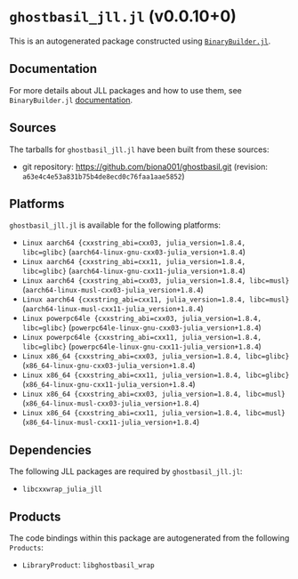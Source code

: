 # `ghostbasil_jll.jl` (v0.0.10+0)

This is an autogenerated package constructed using [`BinaryBuilder.jl`](https://github.com/JuliaPackaging/BinaryBuilder.jl).

## Documentation

For more details about JLL packages and how to use them, see `BinaryBuilder.jl` [documentation](https://docs.binarybuilder.org/stable/jll/).

## Sources

The tarballs for `ghostbasil_jll.jl` have been built from these sources:

* git repository: https://github.com/biona001/ghostbasil.git (revision: `a63e4c4e53a831b75b4de8ecd0c76faa1aae5852`)

## Platforms

`ghostbasil_jll.jl` is available for the following platforms:

* `Linux aarch64 {cxxstring_abi=cxx03, julia_version=1.8.4, libc=glibc}` (`aarch64-linux-gnu-cxx03-julia_version+1.8.4`)
* `Linux aarch64 {cxxstring_abi=cxx11, julia_version=1.8.4, libc=glibc}` (`aarch64-linux-gnu-cxx11-julia_version+1.8.4`)
* `Linux aarch64 {cxxstring_abi=cxx03, julia_version=1.8.4, libc=musl}` (`aarch64-linux-musl-cxx03-julia_version+1.8.4`)
* `Linux aarch64 {cxxstring_abi=cxx11, julia_version=1.8.4, libc=musl}` (`aarch64-linux-musl-cxx11-julia_version+1.8.4`)
* `Linux powerpc64le {cxxstring_abi=cxx03, julia_version=1.8.4, libc=glibc}` (`powerpc64le-linux-gnu-cxx03-julia_version+1.8.4`)
* `Linux powerpc64le {cxxstring_abi=cxx11, julia_version=1.8.4, libc=glibc}` (`powerpc64le-linux-gnu-cxx11-julia_version+1.8.4`)
* `Linux x86_64 {cxxstring_abi=cxx03, julia_version=1.8.4, libc=glibc}` (`x86_64-linux-gnu-cxx03-julia_version+1.8.4`)
* `Linux x86_64 {cxxstring_abi=cxx11, julia_version=1.8.4, libc=glibc}` (`x86_64-linux-gnu-cxx11-julia_version+1.8.4`)
* `Linux x86_64 {cxxstring_abi=cxx03, julia_version=1.8.4, libc=musl}` (`x86_64-linux-musl-cxx03-julia_version+1.8.4`)
* `Linux x86_64 {cxxstring_abi=cxx11, julia_version=1.8.4, libc=musl}` (`x86_64-linux-musl-cxx11-julia_version+1.8.4`)

## Dependencies

The following JLL packages are required by `ghostbasil_jll.jl`:

* `libcxxwrap_julia_jll`

## Products

The code bindings within this package are autogenerated from the following `Products`:

* `LibraryProduct`: `libghostbasil_wrap`
